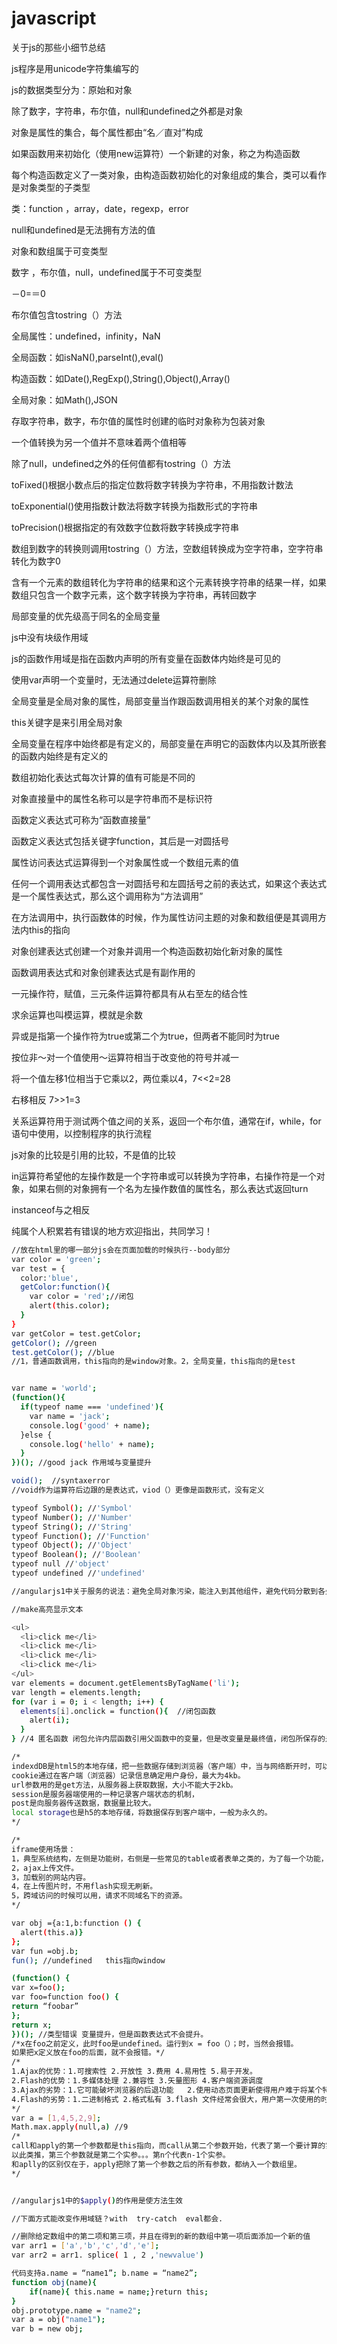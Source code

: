 # javascript
关于js的那些小细节总结

js程序是用unicode字符集编写的

js的数据类型分为：原始和对象

除了数字，字符串，布尔值，null和undefined之外都是对象

对象是属性的集合，每个属性都由“名／直对”构成

如果函数用来初始化（使用new运算符）一个新建的对象，称之为构造函数

每个构造函数定义了一类对象，由构造函数初始化的对象组成的集合，类可以看作是对象类型的子类型

类：function ，array，date，regexp，error

null和undefined是无法拥有方法的值

对象和数组属于可变类型

数字 ，布尔值，null，undefined属于不可变类型

－0=＝0

布尔值包含tostring（）方法

全局属性：undefined，infinity，NaN

全局函数：如isNaN(),parseInt(),eval()

构造函数：如Date(),RegExp(),String(),Object(),Array()

全局对象：如Math(),JSON

存取字符串，数字，布尔值的属性时创建的临时对象称为包装对象

一个值转换为另一个值并不意味着两个值相等

除了null，undefined之外的任何值都有tostring（）方法

toFixed()根据小数点后的指定位数将数字转换为字符串，不用指数计数法

toExponential()使用指数计数法将数字转换为指数形式的字符串

toPrecision()根据指定的有效数字位数将数字转换成字符串

数组到数字的转换则调用tostring（）方法，空数组转换成为空字符串，空字符串转化为数字0

含有一个元素的数组转化为字符串的结果和这个元素转换字符串的结果一样，如果数组只包含一个数字元素，这个数字转换为字符串，再转回数字

局部变量的优先级高于同名的全局变量

js中没有块级作用域

js的函数作用域是指在函数内声明的所有变量在函数体内始终是可见的

使用var声明一个变量时，无法通过delete运算符删除

全局变量是全局对象的属性，局部变量当作跟函数调用相关的某个对象的属性

this关键字是来引用全局对象

全局变量在程序中始终都是有定义的，局部变量在声明它的函数体内以及其所嵌套的函数内始终是有定义的

数组初始化表达式每次计算的值有可能是不同的

对象直接量中的属性名称可以是字符串而不是标识符

函数定义表达式可称为“函数直接量”

函数定义表达式包括关键字function，其后是一对圆括号

属性访问表达式运算得到一个对象属性或一个数组元素的值

任何一个调用表达式都包含一对圆括号和左圆括号之前的表达式，如果这个表达式是一个属性表达式，那么这个调用称为“方法调用”

在方法调用中，执行函数体的时候，作为属性访问主题的对象和数组便是其调用方法内this的指向

对象创建表达式创建一个对象并调用一个构造函数初始化新对象的属性

函数调用表达式和对象创建表达式是有副作用的

一元操作符，赋值，三元条件运算符都具有从右至左的结合性

求余运算也叫模运算，模就是余数

异或是指第一个操作符为true或第二个为true，但两者不能同时为true

按位非～对一个值使用～运算符相当于改变他的符号并减一

将一个值左移1位相当于它乘以2，两位乘以4，7<<2=28

右移相反 7>>1=3

关系运算符用于测试两个值之间的关系，返回一个布尔值，通常在if，while，for语句中使用，以控制程序的执行流程

js对象的比较是引用的比较，不是值的比较

in运算符希望他的左操作数是一个字符串或可以转换为字符串，右操作符是一个对象，如果右侧的对象拥有一个名为左操作数值的属性名，那么表达式返回turn

instanceof与之相反


纯属个人积累若有错误的地方欢迎指出，共同学习！

``` bash
//放在html里的哪一部分js会在页面加载的时候执行--body部分
var color = 'green';
var test = {
  color:'blue',
  getColor:function(){
    var color = 'red';//闭包
    alert(this.color);
  }
}
var getColor = test.getColor;
getColor(); //green
test.getColor(); //blue
//1，普通函数调用，this指向的是window对象。2，全局变量，this指向的是test


var name = 'world';
(function(){
  if(typeof name === 'undefined'){
    var name = 'jack';
    console.log('good' + name);
  }else {
    console.log('hello' + name);
  }
})(); //good jack 作用域与变量提升

void();  //syntaxerror
//void作为运算符后边跟的是表达式，viod（）更像是函数形式，没有定义

typeof Symbol(); //'Symbol'
typeof Number(); //'Number'
typeof String(); //'String'
typeof Function(); //'Function'
typeof Object(); //'Object'
typeof Boolean(); //'Boolean'
typeof null //'object'
typeof undefined //'undefined'

//angularjs1中关于服务的说法：避免全局对象污染，能注入到其他组件，避免代码分散到各处

//make高亮显示文本

<ul>
  <li>click me</li>
  <li>click me</li>
  <li>click me</li>
  <li>click me</li>
</ul>
var elements = document.getElementsByTagName('li');
var length = elements.length;
for (var i = 0; i < length; i++) {
  elements[i].onclick = function(){  //闭包函数
    alert(i);
  }
} //4 匿名函数 闭包允许内层函数引用父函数中的变量，但是改变量是最终值，闭包所保存的是整个变量的对象，不是某个特殊的值

/*
indexdDB是html5的本地存储，把一些数据存储到浏览器（客户端）中，当与网络断开时，可以从浏览器中读取数据，用来做一些离线应用
cookie通过在客户端（浏览器）记录信息确定用户身份，最大为4kb。
url参数用的是get方法，从服务器上获取数据，大小不能大于2kb。
session是服务器端使用的一种记录客户端状态的机制，
post是向服务器传送数据，数据量比较大。
local storage也是h5的本地存储，将数据保存到客户端中，一般为永久的。
*/

/*
iframe使用场景：
1，典型系统结构，左侧是功能树，右侧是一些常见的table或者表单之类的，为了每一个功能，单独分离出来。
2，ajax上传文件。
3，加载别的网站内容。
4，在上传图片时，不用flash实现无刷新。
5，跨域访问的时候可以用，请求不同域名下的资源。
*/

var obj ={a:1,b:function () {
  alert(this.a)}
};
var fun =obj.b;
fun(); //undefined   this指向window

(function() {
var x=foo();
var foo=function foo() {
return “foobar”
};
return x;
})(); //类型错误 变量提升，但是函数表达式不会提升。
/*x在foo之前定义，此时foo是undefined。运行到x = foo（）；时，当然会报错。
如果把x定义放在foo的后面，就不会报错。*/
/*
1.Ajax的优势：1.可搜索性 2.开放性 3.费用 4.易用性 5.易于开发。
2.Flash的优势：1.多媒体处理 2.兼容性 3.矢量图形 4.客户端资源调度
3.Ajax的劣势：1.它可能破坏浏览器的后退功能   2.使用动态页面更新使得用户难于将某个特定的状态保存到收藏夹中 ，不过这些都有相关方法解决。
4.Flash的劣势：1.二进制格式 2.格式私有 3.flash 文件经常会很大，用户第一次使用的时候需要忍耐较长的等待时间  4.性能问题
*/
var a = [1,4,5,2,9];
Math.max.apply(null,a) //9
/*
call和apply的第一个参数都是this指向，而call从第二个参数开始，代表了第一个要计算的实参，
以此类推，第三个参数就是第二个实参。。。第n个代表n-1个实参。
和aplly的区别仅在于，apply把除了第一个参数之后的所有参数，都纳入一个数组里。
*/


//angularjs1中的$apply()的作用是使方法生效

//下面方式能改变作用域链？with  try-catch  eval都会.

//删除给定数组中的第二项和第三项，并且在得到的新的数组中第一项后面添加一个新的值
var arr1 = ['a','b','c','d','e'];
var arr2 = arr1. splice( 1 , 2 ,'newvalue')

代码支持a.name = “name1”; b.name = “name2”;
function obj(name){
    if(name){ this.name = name;}return this;
}
obj.prototype.name = "name2";
var a = obj("name1");
var b = new obj;


```
